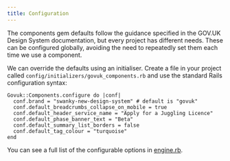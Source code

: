 ```yaml
---
title: Configuration
---
```


The components gem defaults follow the guidance specified in the GOV.UK
Design System documentation, but every project has different needs. These can
be configured globally, avoiding the need to repeatedly set them each time we
use a component.

We can override the defaults using an initialiser. Create a file
in your project called `config/initializers/govuk_components.rb` and
use the standard Rails configuration syntax:

```language-ruby
Govuk::Components.configure do |conf|
  conf.brand = "swanky-new-design-system" # default is "govuk"
  conf.default_breadcrumbs_collapse_on_mobile = true
  conf.default_header_service_name = "Apply for a Juggling Licence"
  conf.default_phase_banner_text = "Beta"
  conf.default_summary_list_borders = false
  conf.default_tag_colour = "turquoise"
end
```

You can see a full list of the configurable options in
[engine.rb](https://github.com/x-govuk/govuk-components/blob/main/lib/govuk/components/engine.rb).
